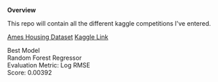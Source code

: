 **Overview**</br>

This repo will contain all the different kaggle competitions I've entered.

[Ames Housing Dataset](https://github.com/swondim24/kaggle_contests/tree/master/house_price_ames_dataset)
[Kaggle Link](https://www.kaggle.com/c/house-prices-advanced-regression-techniques/overview)

Best Model</br>
Random Forest Regressor</br>
Evaluation Metric: Log RMSE</br>
Score: 0.00392</br>
